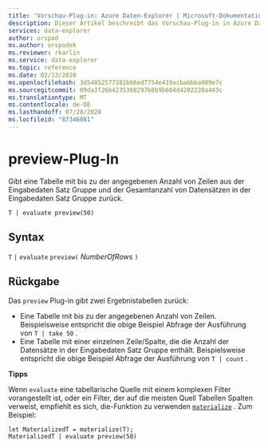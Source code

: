 ```yaml
---
title: 'Vorschau-Plug-in: Azure Daten-Explorer | Microsoft-Dokumentation'
description: Dieser Artikel beschreibt das Vorschau-Plug-in in Azure Daten-Explorer.
services: data-explorer
author: orspod
ms.author: orspodek
ms.reviewer: rkarlin
ms.service: data-explorer
ms.topic: reference
ms.date: 02/13/2020
ms.openlocfilehash: 3d54852577281b66ed7754e419acbabbba989e7c
ms.sourcegitcommit: 09da3f26b4235368297b8b9b604d4282228a443c
ms.translationtype: MT
ms.contentlocale: de-DE
ms.lasthandoff: 07/28/2020
ms.locfileid: "87346081"
---
```

# <a name="preview-plugin"></a>preview-Plug-In

Gibt eine Tabelle mit bis zu der angegebenen Anzahl von Zeilen aus der Eingabedaten Satz Gruppe und der Gesamtanzahl von Datensätzen in der Eingabedaten Satz Gruppe zurück.

```kusto
T | evaluate preview(50)
```

## <a name="syntax"></a>Syntax

`T` `|` `evaluate` `preview(` *NumberOfRows* `)`

## <a name="returns"></a>Rückgabe

Das `preview` Plug-in gibt zwei Ergebnistabellen zurück:
* Eine Tabelle mit bis zu der angegebenen Anzahl von Zeilen.
  Beispielsweise entspricht die obige Beispiel Abfrage der Ausführung von `T | take 50` .
* Eine Tabelle mit einer einzelnen Zeile/Spalte, die die Anzahl der Datensätze in der Eingabedaten Satz Gruppe enthält.
  Beispielsweise entspricht die obige Beispiel Abfrage der Ausführung von `T | count` .

**Tipps**

Wenn `evaluate` eine tabellarische Quelle mit einem komplexen Filter vorangestellt ist, oder ein Filter, der auf die meisten Quell Tabellen Spalten verweist, empfiehlt es sich, die-Funktion zu verwenden [`materialize`](materializefunction.md) . Zum Beispiel:

```kusto
let MaterializedT = materialize(T);
MaterializedT | evaluate preview(50)
```